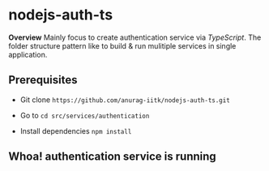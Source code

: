 # nodejs-auth-ts
**Overview**
Mainly focus to create authentication service via *TypeScript*. The folder structure pattern like to build & run mulitiple services in single application.

## Prerequisites
* Git clone
```https://github.com/anurag-iitk/nodejs-auth-ts.git```

* Go to
```cd src/services/authentication```

* Install dependencies
```npm install```

## Whoa! authentication service is running
